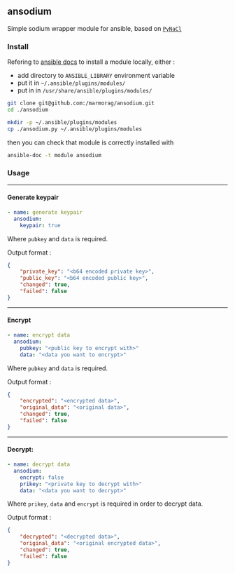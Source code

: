## ansodium
Simple sodium wrapper module for ansible, based on [`PyNaCl`](https://pynacl.readthedocs.io/en/stable/)

### Install

Refering to [ansible docs](https://docs.ansible.com/ansible/latest/dev_guide/developing_locally.html#adding-a-module-locally) to install a module locally, either :

- add directory to `ANSIBLE_LIBRARY` environment variable
- put it in  `~/.ansible/plugins/modules/`
- put in in `/usr/share/ansible/plugins/modules/`

```bash
git clone git@github.com:/marmorag/ansodium.git 
cd ./ansodium

mkdir -p ~/.ansible/plugins/modules
cp ./ansodium.py ~/.ansible/plugins/modules
```

then you can check that module is correctly installed with

```bash
ansible-doc -t module ansodium
```

### Usage

---

#### Generate keypair
```yaml
- name: generate keypair
  ansodium:
    keypair: true
```

Where `pubkey` and `data` is required.

Output format : 
```json
{
    "private_key": "<b64 encoded private key>",
    "public_key": "<b64 encoded public key>",
    "changed": true,
    "failed": false
}
```

---
#### Encrypt

```yaml
- name: encrypt data
  ansodium:
    pubkey: "<public key to encrypt with>"
    data: "<data you want to encrypt>"
```

Where `pubkey` and `data` is required.

Output format : 
```json
{
    "encrypted": "<encrypted data>",
    "original_data": "<original data>",
    "changed": true,
    "failed": false
}
```

---
#### Decrypt:

```yaml
- name: decrypt data
  ansodium:
    encrypt: false 
    prikey: "<private key to decrypt with>"
    data: "<data you want to decrypt>"
```

Where `prikey`, `data` and `encrypt` is required in order to decrypt data.  

Output format : 
```json
{
    "decrypted": "<decrypted data>",
    "original_data": "<original encrypted data>",
    "changed": true,
    "failed": false
}
```